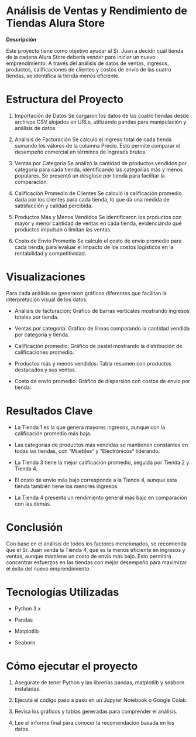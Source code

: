 # Análisis de Ventas y Rendimiento de Tiendas Alura Store

**Descripción**

Este proyecto tiene como objetivo ayudar al Sr. Juan a decidir cuál tienda de la cadena Alura Store debería vender para iniciar un nuevo emprendimiento. A través del análisis de datos de ventas, ingresos, productos, calificaciones de clientes y costos de envío de las cuatro tiendas, se identifica la tienda menos eficiente.

# Estructura del Proyecto

1. Importación de Datos
Se cargaron los datos de las cuatro tiendas desde archivos CSV alojados en URLs, utilizando pandas para manipulación y análisis de datos.

2. Análisis de Facturación
Se calculó el ingreso total de cada tienda sumando los valores de la columna Precio. Esto permite comparar el desempeño comercial en términos de ingresos brutos.

3. Ventas por Categoría
Se analizó la cantidad de productos vendidos por categoría para cada tienda, identificando las categorías más y menos populares. Se presentó un desglose por tienda para facilitar la comparación.

4. Calificación Promedio de Clientes
Se calculó la calificación promedio dada por los clientes para cada tienda, lo que da una medida de satisfacción y calidad percibida.

5. Productos Más y Menos Vendidos
Se identificaron los productos con mayor y menor cantidad de ventas en cada tienda, evidenciando qué productos impulsan o limitan las ventas.

6. Costo de Envío Promedio
Se calculó el costo de envío promedio para cada tienda, para evaluar el impacto de los costos logísticos en la rentabilidad y competitividad.

# Visualizaciones

Para cada análisis se generaron gráficos diferentes que facilitan la interpretación visual de los datos:

* Análisis de facturación: Gráfico de barras verticales mostrando ingresos totales por tienda.

* Ventas por categoría: Gráfico de líneas comparando la cantidad vendida por categoría y tienda.

* Calificación promedio: Gráfico de pastel mostrando la distribución de calificaciones promedio.

* Productos más y menos vendidos: Tabla resumen con productos destacados y sus ventas.

* Costo de envío promedio: Gráfico de dispersión con costos de envío por tienda.

# Resultados Clave

* La Tienda 1 es la que genera mayores ingresos, aunque con la calificación promedio más baja.

* Las categorías de productos más vendidas se mantienen constantes en todas las tiendas, con “Muebles” y “Electrónicos” liderando.

* La Tienda 3 tiene la mejor calificación promedio, seguida por Tienda 2 y Tienda 4.

* El costo de envío más bajo corresponde a la Tienda 4, aunque esta tienda también tiene los menores ingresos.

* La Tienda 4 presenta un rendimiento general más bajo en comparación con las demás.

# Conclusión

Con base en el análisis de todos los factores mencionados, se recomienda que el Sr. Juan venda la Tienda 4, que es la menos eficiente en ingresos y ventas, aunque mantiene un costo de envío más bajo. Esto permitirá concentrar esfuerzos en las tiendas con mejor desempeño para maximizar el éxito del nuevo emprendimiento.

# Tecnologías Utilizadas

* Python 3.x

* Pandas

* Matplotlib

* Seaborn

# Cómo ejecutar el proyecto

1. Asegúrate de tener Python y las librerías pandas, matplotlib y seaborn instaladas.

2. Ejecuta el código paso a paso en un Jupyter Notebook o Google Colab.

3. Revisa los gráficos y tablas generadas para comprender el análisis.

4. Lee el informe final para conocer la recomendación basada en los datos.
